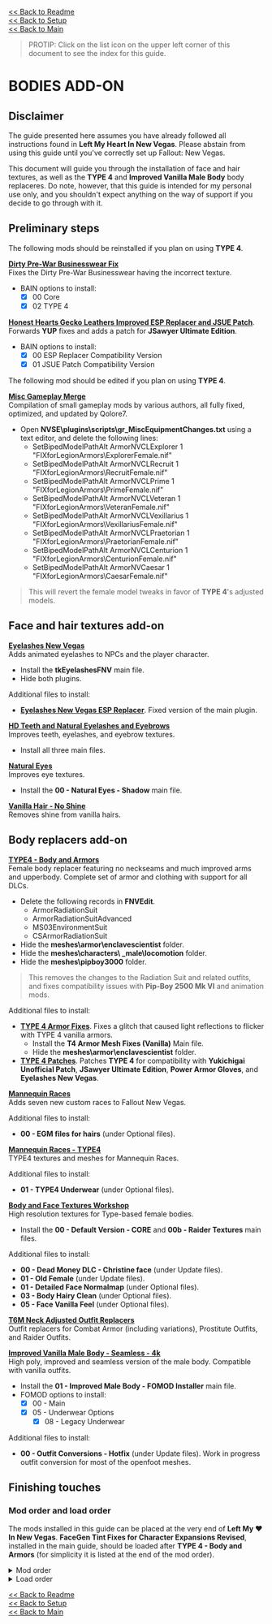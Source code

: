 [<< Back to Readme](https://github.com/Sigourn/newvegas-sharp/blob/main/README.md)  
[<< Back to Setup](https://github.com/Sigourn/newvegas-sharp/blob/main/setup.md)  
[<< Back to Main](https://github.com/Sigourn/iheartnewvegas/blob/main/main.md)

> PROTIP: Click on the list icon on the upper left corner of this document to see the index for this guide.

# BODIES ADD-ON

## Disclaimer

The guide presented here assumes you have already followed all instructions found in **Left My Heart In New Vegas**. Please abstain from using this guide until you've correctly set up Fallout: New Vegas.

This document will guide you through the installation of face and hair textures, as well as the **TYPE 4** and **Improved Vanilla Male Body** body replaceres. Do note, however, that this guide is intended for my personal use only, and you shouldn't expect anything on the way of support if you decide to go through with it.

## Preliminary steps

The following mods should be reinstalled if you plan on using **TYPE 4**.

[**Dirty Pre-War Businesswear Fix**](https://github.com/Sigourn/iheartnewvegasrepository/blob/main/Dirty%20Pre-War%20Businesswear%20Fix%201.0.7z)  
Fixes the Dirty Pre-War Businesswear having the incorrect texture.
- BAIN options to install:
  - [X] 00 Core
  - [X] 02 TYPE 4

[**Honest Hearts Gecko Leathers Improved ESP Replacer and JSUE Patch**](https://github.com/Sigourn/iheartnewvegasrepository/blob/main/Honest%20Hearts%20Gecko%20Leathers%20Improved%20ESP%20Replacer%20and%20JSUE%20Patch.7z). Forwards **YUP** fixes and adds a patch for **JSawyer Ultimate Edition**.
- BAIN options to install:
  - [X] 00 ESP Replacer Compatibility Version
  - [X] 01 JSUE Patch Compatibility Version

The following mod should be edited if you plan on using **TYPE 4**.

[**Misc Gameplay Merge**](https://www.nexusmods.com/newvegas/mods/73921)  
Compilation of small gameplay mods by various authors, all fully fixed, optimized, and updated by Qolore7.
- Open **NVSE\plugins\scripts\gr_MiscEquipmentChanges.txt** using a text editor, and delete the following lines:
  - SetBipedModelPathAlt ArmorNVCLExplorer 1 "FIXforLegionArmors\ExplorerFemale.nif"
  - SetBipedModelPathAlt ArmorNVCLRecruit 1 "FIXforLegionArmors\RecruitFemale.nif"
  - SetBipedModelPathAlt ArmorNVCLPrime 1 "FIXforLegionArmors\PrimeFemale.nif"
  - SetBipedModelPathAlt ArmorNVCLVeteran 1 "FIXforLegionArmors\VeteranFemale.nif"
  - SetBipedModelPathAlt ArmorNVCLVexillarius 1 "FIXforLegionArmors\VexillariusFemale.nif"
  - SetBipedModelPathAlt ArmorNVCLPraetorian 1 "FIXforLegionArmors\PraetorianFemale.nif"
  - SetBipedModelPathAlt ArmorNVCLCenturion 1 "FIXforLegionArmors\CenturionFemale.nif"
  - SetBipedModelPathAlt ArmorNVCaesar 1 "FIXforLegionArmors\CaesarFemale.nif"

> This will revert the female model tweaks in favor of **TYPE 4**'s adjusted models.

## Face and hair textures add-on

[**Eyelashes New Vegas**](https://www.nexusmods.com/newvegas/mods/34790)  
Adds animated eyelashes to NPCs and the player character.
- Install the **tkEyelashesFNV** main file.
- Hide both plugins.

Additional files to install:
- [**Eyelashes New Vegas ESP Replacer**](https://github.com/Sigourn/iheartnewvegasrepository/blob/main/Eyelashes%20New%20Vegas%20ESP%20Replacer.7z). Fixed version of the main plugin.

[**HD Teeth and Natural Eyelashes and Eyebrows**](https://www.nexusmods.com/newvegas/mods/53695)  
Improves teeth, eyelashes, and eyebrow textures.
- Install all three main files.

[**Natural Eyes**](https://www.nexusmods.com/newvegas/mods/62811)  
Improves eye textures.
- Install the **00 - Natural Eyes - Shadow** main file.

[**Vanilla Hair - No Shine**](https://www.nexusmods.com/newvegas/mods/50285)  
Removes shine from vanilla hairs.

## Body replacers add-on

[**TYPE4 - Body and Armors**](https://www.nexusmods.com/newvegas/mods/66903)  
Female body replacer featuring no neckseams and much improved arms and upperbody. Complete set of armor and clothing with support for all DLCs.
- Delete the following records in **FNVEdit**.
  - ArmorRadiationSuit
  - ArmorRadiationSuitAdvanced
  - MS03EnvironmentSuit
  - CSArmorRadiationSuit
- Hide the **meshes\armor\enclavescientist** folder.
- Hide the **meshes\characters\ _male\locomotion** folder.
- Hide the **meshes\pipboy3000** folder.

> This removes the changes to the Radiation Suit and related outfits, and fixes compatibility issues with **Pip-Boy 2500 Mk VI** and animation mods.

Additional files to install:
- [**TYPE 4 Armor Fixes**](https://www.nexusmods.com/newvegas/mods/73885). Fixes a glitch that caused light reflections to flicker with TYPE 4 vanilla armors.
  - Install the **T4 Armor Mesh Fixes (Vanilla)** Main file.
  - Hide the **meshes\armor\enclavescientist** folder.
- [**TYPE 4 Patches**](https://github.com/Sigourn/iheartnewvegasrepository/blob/main/TYPE%204%20Patches%20(Dec%2015th).7z). Patches **TYPE 4** for compatibility with **Yukichigai Unofficial Patch**, **JSawyer Ultimate Edition**, **Power Armor Gloves**, and **Eyelashes New Vegas**.

[**Mannequin Races**](https://www.nexusmods.com/newvegas/mods/62785)  
Adds seven new custom races to Fallout New Vegas.

Additional files to install:
- **00 - EGM files for hairs** (under Optional files).

[**Mannequin Races - TYPE4**](https://www.nexusmods.com/newvegas/mods/68994)  
TYPE4 textures and meshes for Mannequin Races.

Additional files to install:
- **01 - TYPE4 Underwear** (under Optional files).

[**Body and Face Textures Workshop**](https://www.nexusmods.com/newvegas/mods/55174)  
High resolution textures for Type-based female bodies.
- Install the **00 - Default Version - CORE** and **00b - Raider Textures** main files.

Additional files to install:
- **00 - Dead Money DLC - Christine face** (under Update files).
- **01 - Old Female** (under Update files).
- **01 - Detailed Face Normalmap** (under Optional files).
- **03 - Body Hairy Clean** (under Optional files).
- **05 - Face Vanilla Feel** (under Optional files).

[**T6M Neck Adjusted Outfit Replacers**](https://github.com/Sigourn/iheartnewvegasrepository/blob/main/T6M%20Neck%20Adjusted%20Outfit%20Replacers.7z)  
Outfit replacers for Combat Armor (including variations), Prostitute Outfits, and Raider Outfits.

[**Improved Vanilla Male Body - Seamless - 4k**](https://www.nexusmods.com/newvegas/mods/70160)  
High poly, improved and seamless version of the male body. Compatible with vanilla outfits.
- Install the **01 - Improved Male Body - FOMOD Installer** main file.
- FOMOD options to install:
  - [X] 00 - Main
  - [X] 05 - Underwear Options
    - [X] 08 - Legacy Underwear

Additional files to install:
- **00 - Outfit Conversions - Hotfix** (under Update files). Work in progress outfit conversion for most of the openfoot meshes.

## Finishing touches

### Mod order and load order

The mods installed in this guide can be placed at the very end of **Left My ♥ In New Vegas**. **FaceGen Tint Fixes for Character Expansions Revised**, installed in the main guide, should be loaded after **TYPE 4 - Body and Armors** (for simplicity it is listed at the end of the mod order).

<details>
<summary>Mod order</summary>

```
Eyelashes New Vegas
Eyelashes New Vegas ESP Replacer
HD Teeth and Natural Eyelashes and Eyebrows
Vanilla Hair - No Shine
Natural Eyes
TYPE 4 - Body and Armors
TYPE 4 - Armor Fixes
TYPE 4 Patches
Mannequin Races
Mannequin Races - TYPE 4
T6M Neck Adjusted Outfit Replacers
Body and Face Textures Workshop
Improved Vanilla Male Body - Seamless - 4K
00 - Outfit Conversions - Hotfix
FaceGen Tint Fixes for Character Expansions Revised
```
</details>

<details>
<summary>Load order</summary>

```
tkEyelashesFNV.esp
T4-plugin.esp
TYPE 4 YUP Patch.esp
TYPE 4 Dirty Pre-War Businesswear Fix.esp
TYPE 4 JSUE Patch.esp
TYPE 4 Power Armor Gloves Patch.esp
TYPE 4 Eyelashes NV Patch.esp
ImprovedGeckoLeatherArmor.esp
ImprovedGeckoLeatherArmor JSUE Patch.esp
Mannequin Rce.esp
```
</details>

[<< Back to Readme](https://github.com/Sigourn/newvegas-sharp/blob/main/README.md)  
[<< Back to Setup](https://github.com/Sigourn/newvegas-sharp/blob/main/setup.md)  
[<< Back to Main](https://github.com/Sigourn/iheartnewvegas/blob/main/main.md)
